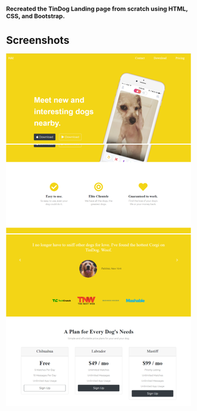 <h3> Recreated the TinDog Landing page from scratch using HTML, CSS, and Bootstrap. </h3>

<h1> Screenshots </h1>

![](/images/landingPage1.PNG)
![](/images/landingPage2.PNG)
![](/images/landingPage3.PNG)
![](/images/landingPage4.PNG)
